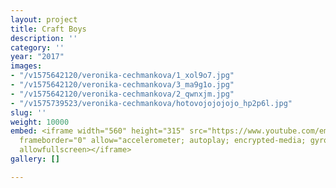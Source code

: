 ```yaml
---
layout: project
title: Craft Boys
description: ''
category: ''
year: "2017"
images:
- "/v1575642120/veronika-cechmankova/1_xol9o7.jpg"
- "/v1575642120/veronika-cechmankova/3_ma9g1o.jpg"
- "/v1575642120/veronika-cechmankova/2_qwnxjm.jpg"
- "/v1575739523/veronika-cechmankova/hotovojojojojo_hp2p6l.jpg"
slug: ''
weight: 10000
embed: <iframe width="560" height="315" src="https://www.youtube.com/embed/2en79SoRNpI"
  frameborder="0" allow="accelerometer; autoplay; encrypted-media; gyroscope; picture-in-picture"
  allowfullscreen></iframe>
gallery: []

---
```

